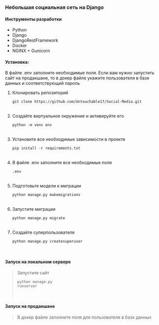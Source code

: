 
### Небольшая социальная сеть на Django

#### Инструменты разработки

<ul>
    <li>Python</li>
    <li>Django</li>
    <li>DjangoRestFramework</li>
    <li>Docker</li>
    <li>NGINX + Gunicorn</li>
</ul>

#### Установка:

В файле .env заполните необходимые поля. Если вам нужно запустить сайт на продакшане, то в докер файле укажите пользователя в базе данных и соответствующий пароль

<ol>
    <li>Клонировать репозиторий<pre><code>git clone https://github.com/Untouchable17/Social-Media.git</code></pre><br></li>
    <li>Создайте виртуальное окружение и активируйте его<pre><code>python -m venv env</code></pre><br></li>
    <li>Установите все необходимые зависимости в проекте<pre><code>pip install -r requirements.txt</code></pre><br></li>
    <li>В файле .env заполните все необходимые поля<pre><code>.env</code></pre><br></li>
    <li>Подготовьте модели к миграции<pre><code>python manage.py makemigrations</code></pre><br>
    <li>Запустите миграции<pre><code>python manage.py migrate</code></pre><br>
    <li>Создайте суперпользователя<pre><code>python manage.py createsuperuser</code></pre><br>
</ol>

#### Запуск на локальном сервере

> Запустите сайт<pre><code>python manage.py runserver</code></pre><br></li>

#### Запуск на продакшане

> В докер файле заполните поля для пользователя в базе данных

